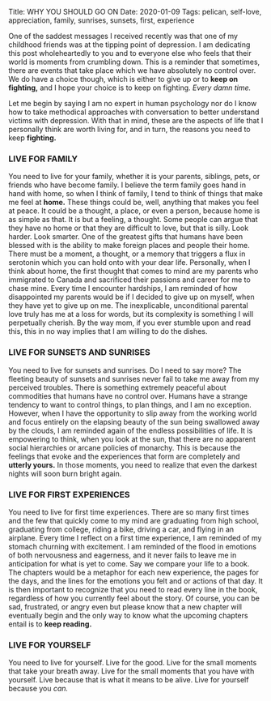 Title: WHY YOU SHOULD GO ON
Date: 2020-01-09
Tags: pelican, self-love, appreciation, family, sunrises, sunsets, first, experience

One of the saddest messages I received recently was that one of my childhood friends was at the tipping point of depression. I am dedicating this post wholeheartedly to you and to everyone else who feels that their world is moments from crumbling down. This is a reminder that sometimes, there are events that take place which we have absolutely no control over. We do have a choice though, which is either to give up or to **keep on fighting,** and I hope your choice is to keep on fighting. *Every damn time.*

Let me begin by saying I am no expert in human psychology nor do I know how to take methodical approaches with conversation to better understand victims with depression. With that in mind, these are the aspects of life that I personally think are worth living for, and in turn, the reasons you need to keep **fighting.**

### LIVE FOR FAMILY
You need to live for your family, whether it is your parents, siblings, pets, or friends who have become family. I believe the term family goes hand in hand with home, so when I think of family, I tend to think of things that make me feel at **home.** These things could be, well, anything that makes you feel at peace. It could be a thought, a place, or even a person, because home is as simple as that. It is but a feeling, a thought. Some people can argue that they have no home or that they are difficult to love, but that is silly. Look harder. Look smarter. One of the greatest gifts that humans have been blessed with is the ability to make foreign places and people their home. There must be a moment, a thought, or a memory that triggers a flux in serotonin which you can hold onto with your dear life. Personally, when I think about home, the first thought that comes to mind are my parents who immigrated to Canada and sacrificed their passions and career for me to chase mine. Every time I encounter hardships, I am reminded of how disappointed my parents would be if I decided to give up on myself, when they have yet to give up on me. The inexplicable, unconditional parental love truly has me at a loss for words, but its complexity is something I will perpetually cherish. By the way mom, if you ever stumble upon and read this, this in no way implies that I am willing to do the dishes.

### LIVE FOR SUNSETS AND SUNRISES
You need to live for sunsets and sunrises. Do I need to say more? The fleeting beauty of sunsets and sunrises never fail to take me away from my perceived troubles. There is something extremely peaceful about commodities that humans have no control over. Humans have a strange tendency to want to control things, to plan things, and I am no exception. However, when I have the opportunity to slip away from the working world and focus entirely on the elapsing beauty of the sun being swallowed away by the clouds, I am reminded again of the endless possibilities of life. It is empowering to think, when you look at the sun, that there are no apparent social hierarchies or arcane policies of monarchy. This is because the feelings that evoke and the experiences that form are completely and **utterly yours.** In those moments, you need to realize that even the darkest nights will soon burn bright again.


### LIVE FOR FIRST EXPERIENCES
You need to live for first time experiences. There are so many first times and the few that quickly come to my mind are graduating from high school, graduating from college, riding a bike, driving a car, and flying in an airplane. Every time I reflect on a first time experience, I am reminded of my stomach churning with excitement. I am reminded of the flood in emotions of both nervousness and eagerness, and it never fails to leave me in anticipation for what is yet to come. Say we compare your life to a book. The chapters would be a metaphor for each new experience, the pages for the days, and the lines for the emotions you felt and or actions of that day. It is then important to recognize that you need to read every line in the book, regardless of how you currently feel about the story. Of course, you can be sad, frustrated, or angry even but please know that a new chapter will eventually begin and the only way to know what the upcoming chapters entail is to **keep reading.**

### LIVE FOR YOURSELF
You need to live for yourself. Live for the good. Live for the small moments that take your breath away. Live for the small moments that you have with yourself. Live because that is what it means to be alive. Live for yourself because you *can.*
